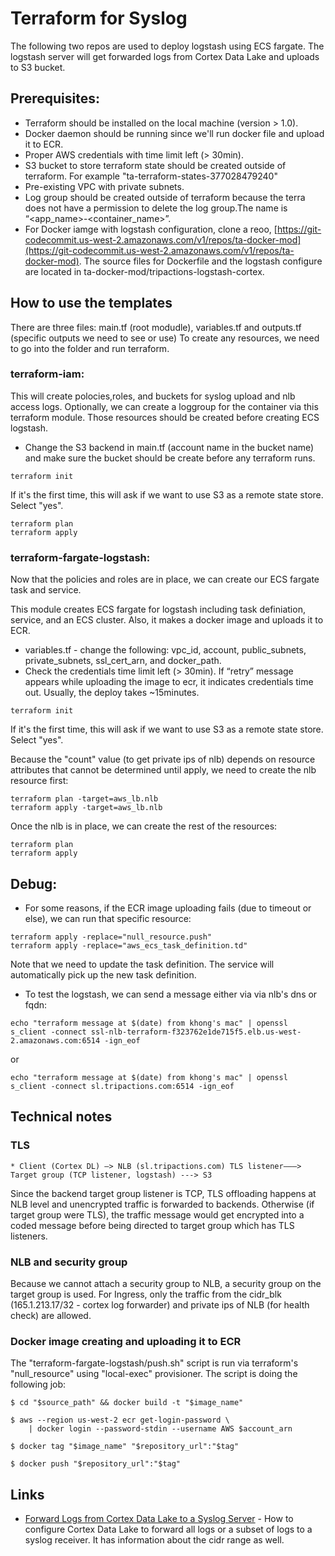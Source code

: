 Terraform for Syslog
========

The following two repos are used to deploy logstash using ECS fargate.
The logstash server will get forwarded logs from Cortex Data Lake and uploads to S3 bucket.


## Prerequisites:

* Terraform should be installed on the local machine (version > 1.0).
* Docker daemon should be running since we'll run docker file and upload it to ECR.
* Proper AWS credentials  with time limit left (> 30min). 
* S3 bucket to store terraform state should be created outside of terraform. For example "ta-terraform-states-377028479240"
* Pre-existing VPC with private subnets.
* Log group should be created outside of terraform because the terra does not have a permission to delete the log group.The name is “<app_name>-<container_name>”.
* For Docker iamge with logstash configuration, clone a reoo, [https://git-codecommit.us-west-2.amazonaws.com/v1/repos/ta-docker-mod](https://git-codecommit.us-west-2.amazonaws.com/v1/repos/ta-docker-mod). The source files for Dockerfile and the logstash configure are located in ta-docker-mod/tripactions-logstash-cortex.


## How to use the templates
There are three files: main.tf (root modudle), variables.tf and outputs.tf (specific outputs we need to see or use)
To create any resources, we need to go into the folder and run terraform.

### terraform-iam:
This will create polocies,roles, and buckets for syslog upload and nlb access logs. Optionally, we can create a loggroup for the container via this terraform module.
Those resources should be created before creating ECS logstash.
* Change the S3 backend in main.tf (account name in the bucket name) and make sure the bucket should be create before any terraform runs.

```
terraform init
```
If it's the first time, this will ask if we want to use S3 as a remote state store. Select "yes".

```
terraform plan
terraform apply
```

### terraform-fargate-logstash:
Now that the policies and roles are in place, we can create our ECS fargate task and service.

This module creates ECS fargate for logstash including task definiation, service, and an ECS cluster. Also, it makes a docker image and uploads it to ECR.

* variables.tf - change the following: vpc_id, account, public_subnets, private_subnets, ssl_cert_arn, and docker_path.
* Check the credentials time limit left (> 30min). If “retry” message appears while uploading the image to ecr, it indicates credentials time out. Usually, the deploy takes ~15minutes.

```
terraform init
```
If it's the first time, this will ask if we want to use S3 as a remote state store. Select "yes".

Because the "count" value (to get private ips of nlb) depends on resource attributes that cannot be determined until apply, we need to create the nlb resource first:
```
terraform plan -target=aws_lb.nlb
terraform apply -target=aws_lb.nlb
```

Once the nlb is in place, we can create the rest of the resources:
```
terraform plan
terraform apply
```


## Debug:
* For some reasons, if the ECR image uploading fails (due to timeout or else), we can run that specific resource:
```
terraform apply -replace="null_resource.push"
terraform apply -replace="aws_ecs_task_definition.td"
```
Note that we need to update the task definition. The service will automatically pick up the new task definition.

* To test the logstash, we can send a message either via via nlb's dns or fqdn:
```
echo "terraform message at $(date) from khong's mac" | openssl s_client -connect ssl-nlb-terraform-f323762e1de715f5.elb.us-west-2.amazonaws.com:6514 -ign_eof
```
or
```
echo "terraform message at $(date) from khong's mac" | openssl s_client -connect sl.tripactions.com:6514 -ign_eof
```


## Technical notes

### TLS
```
* Client (Cortex DL) —> NLB (sl.tripactions.com) TLS listener———> Target group (TCP listener, logstash) ---> S3
```
Since the backend target group listener is TCP, TLS offloading happens at NLB level and unencrypted traffic is forwarded to backends. Otherwise (if target group  were TLS), the traffic message would get encrypted into a coded message before being directed to target group which has TLS listeners.

### NLB and security group
Because we cannot attach a security group to NLB, a security group on the target group is used. For Ingress, only the traffic from the cidr_blk (165.1.213.17/32 - cortex log forwarder) and private ips of NLB (for health check) are allowed.

### Docker image creating and uploading it to ECR
The "terraform-fargate-logstash/push.sh" script is run via terraform's "null_resource" using "local-exec" provisioner.  The script is doing the following job:
```
$ cd "$source_path" && docker build -t "$image_name"

$ aws --region us-west-2 ecr get-login-password \                                         
    | docker login --password-stdin --username AWS $account_arn
        
$ docker tag "$image_name" "$repository_url":"$tag"

$ docker push "$repository_url":"$tag" 
```



## Links
* [Forward Logs from Cortex Data Lake to a Syslog Server](https://docs.paloaltonetworks.com/cortex/cortex-data-lake/cortex-data-lake-getting-started/get-started-with-log-forwarding-app/forward-logs-from-logging-service-to-syslog-server.html) - How to configure Cortex Data Lake to forward all logs or a subset of logs to a syslog receiver. It has information about the cidr range as well.
